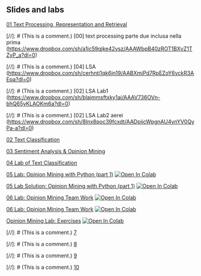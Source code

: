## Slides and labs

[01 Text Processing, Representation and Retrieval](https://www.dropbox.com/s/vnb8a37t458ks9x/1_text_processing_text_mining_unit_master_in_data_science.pdf?dl=0)

[//]: # (This is a comment.) [00] text processing parte due inclusa nella prima (https://www.dropbox.com/sh/a1ic59qjke42ysz/AAAWbpB40zROT1BXvZ1TZyP_a?dl=0)

[//]: # (This is a comment.) [04] LSA (https://www.dropbox.com/sh/cerhnti1qk6jn19/AABXmiPd7RpEZoY6vckR3AEpa?dl=0)

[//]: # (This is a comment.) [02] LSA Lab1 (https://www.dropbox.com/sh/blajmmsftxky1ai/AAAV736OVn-bhQ65yKLAOKm6a?dl=0)

[//]: # (This is a comment.) [02] LSA Lab2 aerei (https://www.dropbox.com/sh/8lnx8poc39fcxdt/AADpjicWpgnAU4ynYV0QyPa-a?dl=0)

[02 Text Classification](https://www.dropbox.com/sh/kyawf6200wbftuy/AACsSxww4TSLS4y4RhMkqHnha?dl=0)

[03 Sentiment Analysis & Opinion Mining](https://www.dropbox.com/s/zu0pfnvlqon94s7/3_opinion_mining_text_mining_unit_master_in_data_science.pdf?dl=0)

[04 Lab of Text Classification](https://www.dropbox.com/s/1ynr9rkjm8prw3o/E2_lab_text_classification_ntsb_in_weka.pdf?dl=0)

[05 Lab: Opinion Mining with Python (part 1)](https://github.com/unibodatascience/BBS-TextMining/blob/3674e7139b945696167bdc93f6cf04f75bc729f4/05%20-%20Opinion%20Mining%20with%20Python%20(part%201)/1_opinion_lab.ipynb) [![Open In Colab](https://colab.research.google.com/assets/colab-badge.svg)](https://colab.research.google.com/github/unibodatascience/BBS-TextMining/blob/3674e7139b945696167bdc93f6cf04f75bc729f4/05%20-%20Opinion%20Mining%20with%20Python%20(part%201)/1_opinion_lab.ipynb)

[05 Lab Solution: Opinion Mining with Python (part 1)](https://github.com/unibodatascience/BBS-TextMining/blob/d45cb42607393da0af69fdfec139df21943249d7/05%20-%20Opinion%20Mining%20with%20Python%20(part%201)/1-opinion-lab-with-solutions.ipynb) [![Open In Colab](https://colab.research.google.com/assets/colab-badge.svg)](https://colab.research.google.com/github/unibodatascience/BBS-TextMining/blob/d45cb42607393da0af69fdfec139df21943249d7/05%20-%20Opinion%20Mining%20with%20Python%20(part%201)/1-opinion-lab-with-solutions.ipynb)

[06 Lab: Opinion Mining Team Work](https://github.com/unibodatascience/BBS-TextMining/blob/d45cb42607393da0af69fdfec139df21943249d7/06%20-%20Opinion%20MIning%20Team%20Work/2a_opinion_lab_teamwork.ipynb) [![Open In Colab](https://colab.research.google.com/assets/colab-badge.svg)](https://colab.research.google.com/github/unibodatascience/BBS-TextMining/blob/d45cb42607393da0af69fdfec139df21943249d7/06%20-%20Opinion%20MIning%20Team%20Work/2a_opinion_lab_teamwork.ipynb)

[06 Lab: Opinion Mining Team Work](https://github.com/unibodatascience/BBS-TextMining/blob/gh-pages/06%20-%20Opinion%20MIning%20Team%20Work/2b-opinion-lab-teamwork-solutions.ipynb) [![Open In Colab](https://colab.research.google.com/assets/colab-badge.svg)](https://colab.research.google.com/github/unibodatascience/BBS-TextMining/blob/gh-pages/06%20-%20Opinion%20MIning%20Team%20Work/2b-opinion-lab-teamwork-solutions.ipynb)


[Opinion Mining Lab: Exercises](https://github.com/unibodatascience/BBS-TextMining/blob/d45cb42607393da0af69fdfec139df21943249d7/Opinion-Mining-Lab-Exercises/code/Opinion%20Mining%20Lab%20-%20Exercises.ipynb) [![Open In Colab](https://colab.research.google.com/assets/colab-badge.svg)](https://colab.research.google.com/github/unibodatascience/BBS-TextMining/blob/d45cb42607393da0af69fdfec139df21943249d7/Opinion-Mining-Lab-Exercises/code/Opinion%20Mining%20Lab%20-%20Exercises.ipynb)

[//]: # (This is a comment.) [7](https://www.dropbox.com/sh/qi1ncl5w0ha5nb2/AAA-85J6C2Vkaz_c0VXjnelza?dl=0)

[//]: # (This is a comment.) [8](https://www.dropbox.com/sh/329jwttlehmdul7/AAB9D25UyrWnj-y7Dm0ucxZBa?dl=0)

[//]: # (This is a comment.) [9](https://www.dropbox.com/sh/wk96kco8eqb00cc/AADRSHoGF3nz7wlH01Z0-o9xa?dl=0)

[//]: # (This is a comment.) [10](https://www.dropbox.com/sh/kchyfs33ie0e5wp/AADSRSTOXyZBJSSzp_3pRJKga?dl=0)
